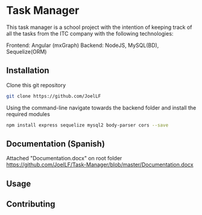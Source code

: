 # Task Manager

This task manager is a school project with the intention of keeping track of all the tasks from the ITC company with the following technologies:

Frontend: Angular (mxGraph)
Backend: NodeJS, MySQL(BD), Sequelize(ORM)

## Installation

Clone this git repository

```bash
git clone https://github.com/JoelLF
```

Using the command-line navigate towards the backend folder and install the required modules

```bash
npm install express sequelize mysql2 body-parser cors --save
```

## Documentation (Spanish)

Attached "Documentation.docx" on root folder 
https://github.com/JoelLF/Task-Manager/blob/master/Documentation.docx

## Usage

## Contributing
